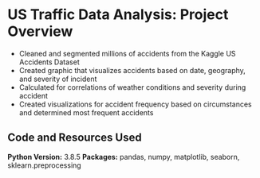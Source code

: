 # US Traffic Data Analysis: Project Overview
- Cleaned and segmented millions of accidents from the Kaggle US Accidents Dataset
- Created graphic that visualizes accidents based on date, geography, and severity of incident
- Calculated for correlations of weather conditions and severity during accident
- Created visualizations for accident frequency based on circumstances and determined most frequent accidents 

## Code and Resources Used
**Python Version:** 3.8.5
**Packages:** pandas, numpy, matplotlib, seaborn, sklearn.preprocessing
